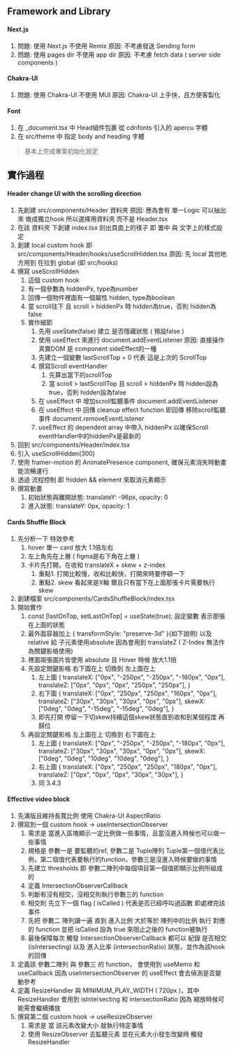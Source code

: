 
## Framework and Library

#### Next.js
1. 問題: 使用 Next.js 不使用 Remix
   原因: 不考慮發送 Sending form
2. 問題: 使用 pages dir 不使用 app dir
   原因: 不考慮 fetch data ( server side components )

#### Chakra-UI
1. 問題: 使用 Chakra-UI 不使用 MUI
   原因: Chakra-UI 上手快，且方便客製化

#### Font 
1. 在 _document.tsx 中 Head組件包裹 從 cdnfonts 引入的 apercu 字體
2. 在 src/theme 中 指定 body and heading 字體

> 基本上完成專案初始化設定

## 實作過程

#### Header change UI with the scrolling direction

1. 先創建 src/components/Header 資料夾
   原因: 應為會有 單一Logic 可以抽出來 做成獨立hook 所以選擇用資料夾 而不是 Header.tsx
2. 在該 資料夾 下創建 index.tsx  刻出頁面上的樣子
   即 置中 與 文字上的樣式設定
3. 創建 local custom hook 即 src/components/Header/hooks/useScrollHidden.tsx
   原因: 先 local 其他地方用到 在拉到 global (即 src/hooks) 
4. 撰寫 useScrollHidden
   1. 這個 custom hook 
   2. 有一個參數為 hiddenPx, type為number
   3. 回傳一個物件裡面有一個屬性 hidden, type為boolean
   4. 當 scroll往下 且 scroll > hiddenPx 時 hidden為true，否則 hidden為false
   5. 實作細節 
      1. 先用 useState(false) 建立 是否隱藏狀態 ( 預設false )
      2. 使用 useEffect 來進行 document.addEventListener
         原因: 直接操作真實DOM 是 component sideEffect的一種 
      3. 先建立一個變數 lastScrollTop = 0 代表 這是上次的 ScrollTop
      4. 撰寫Scroll eventHandler 
         1. 先算出當下的scrollTop
         2. 當 scroll > lastScrollTop 且 scroll > hiddenPx 時 hidden設為true，否則 hidden設為false
      5. 在 useEffect 中 增加scroll監聽事件 document.addEventListener
      6. 在 useEffect 中 回傳 cleanup effect function
         即回傳 移除scroll監聽事件 document.removeEventListener
      7. useEffect 的 dependent array 中帶入 hiddenPx 以確保Scroll eventHandler中的hiddenPx是最新的
5. 回到 src/components/Header/index.tsx
6. 引入 useScrollHidden(300)
7. 使用 framer-motion 的 AnimatePresence component, 確保元素消失時動畫能流暢運行
8. 透過 流程控制 即 !hidden && element 來取消元素顯示
9. 撰寫動畫 
   1. 初始狀態與離開狀態: translateY: -96px, opacity: 0
   2. 進入狀態: translateY: 0px, opacity: 1

#### Cards Shuffle Block

1. 先分析一下 特效參考 
   1. hover 單一 card 放大 1.1倍左右
   2. 左上角先在上層 ( figma是右下角在上層 )
   3. 卡片先打開，在收和 translateX + skew + z-index
      1. 重點1. 打開比較慢，收和比較快，打開來時要停頓一下
      2. 重點2. skew 看起來是X軸  爾且只有當下在上面那張卡片需要執行skew
2. 創建檔案 src/components/CardsShuffleBlock/index.tsx
3. 開始實作
   1. const [lastOnTop, setLastOnTop] = useState(true); 設定變數 表示那張在上面的狀態
   2. 最外面容器加上 { transformStyle: "preserve-3d" }(如下說明)  以及 relative 給 子元素使用absolute
      因為會用到 translateZ ( Z-Index 無法作為關鍵影格使用)
   3. 裡面兩張圖片皆使用 absolute 且 Hover 時候 放大1.1倍
   4. 先設定關鍵影格 右下圖在上 切換到 左上圖在上
      1. 左上圖
      {
         translateX: ["0px", "-250px", "-250px", "-160px", "0px"],
         translateZ: ["0px", "0px", "0px", "250px", "250px"],
      }
      2. 右下圖
      {
         translateX: ["0px", "250px", "250px", "160px", "0px"],
         translateZ: ["30px", "30px", "30px", "0px", "0px"],
         skewX: ["0deg", "0deg", "-15deg", "-15deg", "0deg"],
      }
      3. 即先打開 停留一下切skew持續這個skew狀態直到收和到某個程度 再 歸位
   5. 再設定關鍵影格 左上圖在上 切換到 右下圖在上
      1. 左上圖
      {
         translateX: ["0px", "-250px", "-250px", "-180px", "0px"],
         translateZ: ["30px", "30px", "30px", "0px", "0px"],
         skewX: ["0deg", "0deg", "10deg", "10deg", "0deg"],
      }
      2. 右上圖
      {
         translateX: ["0px", "250px", "250px", "180px", "0px"],
         translateZ: ["0px", "0px", "0px", "30px", "30px"],
      }
      3. 同 3.4.3

#### Effective video block 

1. 先滿版且維持長寬比例 使用 Chakra-UI AspectRatio
2. 撰寫到一個 custom hook -> useIntersectionObserver 
   1. 需求是 當進入區塊顯示一定比例做一些事情，且當沒進入時候也可以做一些事情
   2. 規格是 參數一是 要監聽的ref, 參數二是 Tuple陣列 Tuple第一個值代表比例，第二個值代表要執行的function，參數三是沒進入時候要做的事情
   3. 先建立 thresholds 即 參數二陣列中每個項目第一個值即顯示比例所組成的 
   4. 定義 IntersectionObserverCallback
   5. 判斷有沒有相交，沒相交則執行參數三的 function
   6. 相交則 先立下一個 flag ( isCalled ) 代表是否已經呼叫過函數 即處裡完該事件
   7. 先把 參數二 陣列讀一遍 直到 進入比例 大於等於 陣列中的比例 執行 對應的 function 並把 isCalled 設為 true 來阻止之後的 function被執行
   8. 最後保障每次 觸發 IntersectionObserverCallback 都可以 紀錄 是否相交 (isIntersecting) 以及 進入比率 (intersectionRatio) 狀態，並作為該hook的回傳
3. 定義該 參數二陣列 與 參數三 的 function， 會使用到 useMemo 和 useCallback 因為 useIntersectionObserver 的 useEffect 會去偵測是否變動參考
4. 定義 ResizeHandler 與 MINIMUM_PLAY_WIDTH ( 720px )，其中 ResizeHandler 會用到 isIntersecting 和 intersectionRatio
   因為 縮放時候可能需會繼續播放 
5. 撰寫第二個 custom hook -> useResizeObserver
   1. 需求是 當 該元素改變大小 就執行特定事情
   2. 使用 ResizeObserver 去監聽元素 並在元素大小發生改變時 觸發 ResizeHandler